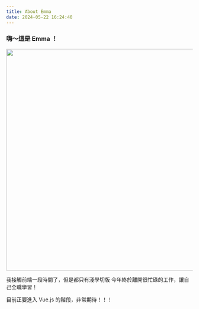 ```yaml
---
title: About Emma
date: 2024-05-22 16:24:40
---
```


### 嗨～這是 Emma ！

<img src="https://firebasestorage.googleapis.com/v0/b/emmablog-e5a1c.appspot.com/o/000009010001.JPEG?alt=media&token=1ac0b009-f978-46af-a8ad-4d668c20a7d1" width="600px" >

我接觸前端一段時間了，但是都只有淺學切版
今年終於離開很忙碌的工作，讓自己全職學習！

目前正要進入 Vue.js 的階段，非常期待！！！
